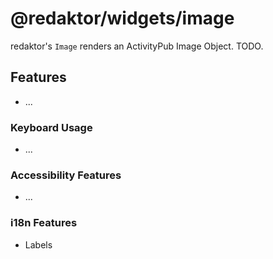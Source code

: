 # @redaktor/widgets/image
redaktor's `Image` renders an ActivityPub Image Object.
TODO.

## Features

- ...

### Keyboard Usage
- ...

### Accessibility Features
- ...

### i18n Features
- Labels
